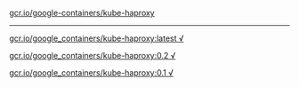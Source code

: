 [gcr.io/google-containers/kube-haproxy](https://hub.docker.com/r/anjia0532/kube-haproxy/tags/) 

----
[gcr.io/google_containers/kube-haproxy:latest √](https://hub.docker.com/r/anjia0532/kube-haproxy/tags/)

[gcr.io/google_containers/kube-haproxy:0.2 √](https://hub.docker.com/r/anjia0532/kube-haproxy/tags/)

[gcr.io/google_containers/kube-haproxy:0.1 √](https://hub.docker.com/r/anjia0532/kube-haproxy/tags/)

